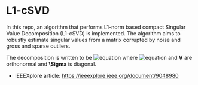 # L1-cSVD
In this repo, an algorithm that performs L1-norm based compact Singular Value Decomposition (L1-cSVD) is implemented. The algorithm aims to robustly estimate singular values from a matrix corrupted by noise and gross and sparse outliers.

The decomposition is written to be
![equation](https://latex.codecogs.com/svg.image?\mathbf{X}\approx\mathbf{U}_{L1}\mathbf{\Sigma}_{L1}\mathbf{V}_{L1}^T&space;)
where ![equation](https://latex.codecogs.com/svg.image?\mathbf{U}_{L1}) and **V** are orthonormal and **\Sigma** is diagonal. 


* IEEEXplore article: https://ieeexplore.ieee.org/document/9048980

